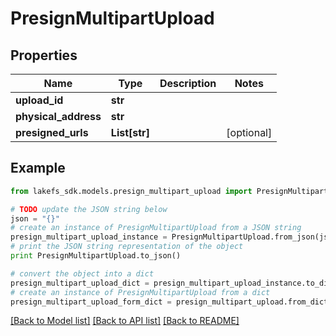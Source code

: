 # PresignMultipartUpload


## Properties

Name | Type | Description | Notes
------------ | ------------- | ------------- | -------------
**upload_id** | **str** |  | 
**physical_address** | **str** |  | 
**presigned_urls** | **List[str]** |  | [optional] 

## Example

```python
from lakefs_sdk.models.presign_multipart_upload import PresignMultipartUpload

# TODO update the JSON string below
json = "{}"
# create an instance of PresignMultipartUpload from a JSON string
presign_multipart_upload_instance = PresignMultipartUpload.from_json(json)
# print the JSON string representation of the object
print PresignMultipartUpload.to_json()

# convert the object into a dict
presign_multipart_upload_dict = presign_multipart_upload_instance.to_dict()
# create an instance of PresignMultipartUpload from a dict
presign_multipart_upload_form_dict = presign_multipart_upload.from_dict(presign_multipart_upload_dict)
```
[[Back to Model list]](../README.md#documentation-for-models) [[Back to API list]](../README.md#documentation-for-api-endpoints) [[Back to README]](../README.md)


